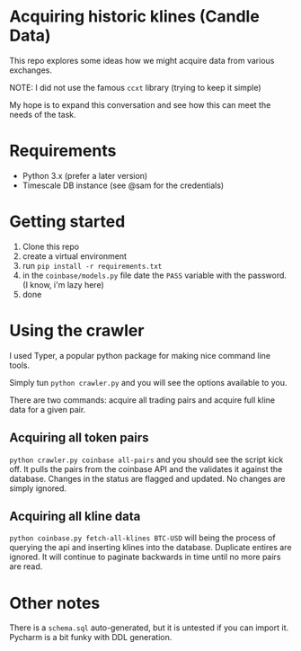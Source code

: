 # Acquiring historic klines (Candle Data)

This repo explores some ideas how we might acquire data from various exchanges.

NOTE: I did not use the famous `ccxt` library (trying to keep it simple)

My hope is to expand this conversation and see how this can meet the needs of the task.


# Requirements

  * Python 3.x (prefer a later version)
  * Timescale DB instance (see @sam for the credentials)

# Getting started

  1. Clone this repo
  2. create a virtual environment
  3. run `pip install -r requirements.txt`
  4. in the `coinbase/models.py` file date the `PASS` variable with the password. (I know, i'm lazy here)
  5. done

# Using the crawler
I used Typer, a popular python package for making nice command line tools.

Simply tun `python crawler.py` and you will see the options available to you.

There are two commands: acquire all trading pairs and acquire full kline data for a given pair.

## Acquiring all token pairs

`python crawler.py coinbase all-pairs` and you should see the script kick off. It 
pulls the pairs from the coinbase API and the validates it against the database. Changes in the
status are flagged and updated. No changes are simply ignored.

## Acquiring all kline data
`python coinbase.py fetch-all-klines BTC-USD` will being the process of querying the api and
inserting klines into the database. Duplicate entires are ignored. It will continue to paginate
backwards in time until no more pairs are read.

# Other notes
There is a `schema.sql` auto-generated, but it is untested if you can import it.
Pycharm is a bit funky with DDL generation.

